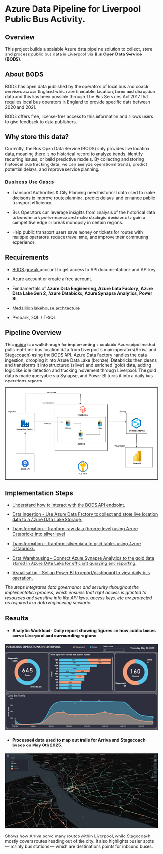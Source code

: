 
# Azure Data Pipeline for Liverpool Public Bus Activity.

## Overview

This project builds a scalable Azure data pipeline solution to collect, store and process public bus data in Liverpool via **Bus Open Data Service (BODS)**.


## About BODS

BODS has open data published by the operators of local bus and coach services across England which are timetable, location, fares and disruption data and this has been possible through The Bus Services Act 2017 that requires local bus operators in England to provide specific data between 2020 and 2021. 

BODS offers free, license-free access to this information and allows users to give feedback to data publishers.


## Why store this data?

Currently, the Bus Open Data Service (BODS) only provides live location data, meaning there is no historical record to analyze trends, identify recurring issues, or build predictive models. By collecting and storing historical bus tracking data, we can analyze operational trends, predict potential delays, and improve service planning.


### Business Use Cases

- Transport Authorities & City Planning need historical data used to make decisons to improve route planning, predict delays, and enhance public transport efficiency.

- Bus Operators can leverage insights from analysis of the historical data to benchmark performance and make strategic decisions to gain a competitive edge or break monopoly in certain regions.

- Help public transport users save money on tickets for routes with multiple operators, reduce travel time, and improve their commuting experience.


## Requirements

- [ BODS gov.uk ](https://data.bus-data.dft.gov.uk/) account to get access to API documentations and API key.

- Azure account or create a free account.

- Fundamentals of **Azure Data Engineering**, **Azure Data Factory**, **Azure Data Lake Gen 2**, **Azure Databicks**, **Azure Synapse Analytics**, **Power BI**.
- [ Medalllion lakehouse architecture](https://learn.microsoft.com/en-us/azure/databricks/lakehouse/medallion)

- Pyspark, SQL / T-SQL



## Pipeline Overview

This [ guide](https://github.com/adekolaolat/bods-liverpool-azure-data-engineering/blob/main/README.md#implementation-steps) is a walkthrough for implementing a scalable Azure pipeline that pulls real-time bus location data from Liverpool’s main operators(Arriva and Stagecoach) using the BODS API. Azure Data Factory handles the data ingestion, dropping it into Azure Data Lake (bronze). Databricks then cleans and transforms it into structured (silver) and enriched (gold) data, adding logic like idle detection and tracking movement through Liverpool. The gold data is made queryable via Synapse, and Power BI turns it into a daily bus operations reports.


![alt text](<images/BODS_pipeline_powerBI.png>)

## Implementation Steps
- [ Understand how to interact with the BODS API endpoint. ](https://github.com/adekolaolat/bods-liverpool-azure-data-engineering/blob/main/guides/bods-data-guide.md)
- [ Data ingestion - Use Azure Data Factory to collect and store live location data to a Azure Data Lake Storage.](https://github.com/adekolaolat/bods-liverpool-azure-data-engineering/blob/main/guides/data-ingestion.md)


- [Transformation - Tranform raw data (bronze level) using Azure Databricks into silver level](https://github.com/adekolaolat/bods-liverpool-azure-data-engineering/blob/main/guides/transformation.md)

- [Transformation - Tranform silver data to gold tables using Azure Databricks.](https://github.com/adekolaolat/bods-liverpool-azure-data-engineering/blob/main/guides/transformation.md#getting-gold-layer-from-silver)

- [Data Warehousing – Connect Azure Synapse Analytics to the gold data stored in Azure Data Lake for efficient querying and reporting.](https://github.com/adekolaolat/bods-liverpool-azure-data-engineering/blob/main/guides/data-warehousing.md)

- [Visualisation -  Set up Power BI to report/dashboard to view daily bus operation.](https://github.com/adekolaolat/bods-liverpool-azure-data-engineering/blob/main/guides/data-viz.md)

*The steps integrates data governance and security throughout the implementation process, which ensures that right access is granted to resources and sensitive info like API keys, access keys, etc  are protected as required in a data engineering scenario.*

## Results

- #### Analytic Workload-  Daily report showing figures on how public buses serve Liverpool and surrounding regions


![alt text](images/Bus_Operation_Liverpool.jpg)



- #### Processed data used to map out trails for Arriva and Stagecoach buses on May 8th 2025.


![alt text](images/Bus_trails_kepler.jpg)


Shows how Arriva serve many routes within Liverpool, while Stagecoach mostly covers routes heading out of the city. It also highlights busier spots — mainly bus stations — which are destinations points for inbound buses.

